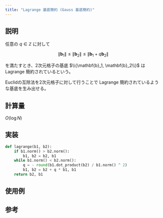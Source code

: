 ```yaml
---
title: "Lagrange 基底簡約 (Gauss 基底簡約)"
---
```


## 説明

任意の $q \in \mathbb{Z}$ に対して

$$
\|\mathbf{b}_1\| \leq \|\mathbf{b}_2\| \leq \|\mathbf{b}_1 + q\mathbf{b}_2\|
$$

を満たすとき、2次元格子の基底 $\\{\mathbf{b}_1, \mathbf{b}_2\\}$ はLagrange 簡約されているという。

Euclidの互除法を2次元格子に対して行うことで Lagrange 簡約されているような基底を生み出せる。

## 計算量

$O(\log{N})$


## 実装

```python
def lagrange(b1, b2):
    if b1.norm() > b2.norm():
        b1, b2 = b2, b1
    while b1.norm() < b2.norm():
        q = - round(b1.dot_product(b2) / b1.norm() ^ 2)
        b1, b2 = b2 + q * b1, b1
    return b2, b1
```

## 使用例

## 参考
